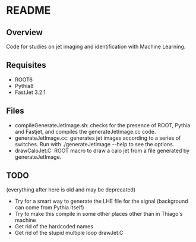 # README

## Overview

Code for studies on jet imaging and identification with Machine Learning.

## Requisites
   * ROOT6
   * Pythia8
   * FastJet 3.2.1

## Files

   * compileGenerateJetImage.sh: checks for the presence of ROOT, Pythia and Fastjet, and compiles the generateJetImage.cc code.
   * generateJetImage.cc: generates jet images according to a series of switches. Run with ./generateJetImage --help to see the options.
   * drawCaloJet.C: ROOT macro to draw a calo jet from a file generated by generateJetImage.
   
## TODO

(everything after here is old and may be deprecated)

   * Try for a smart way to generate the LHE file for the signal (background can come from Pythia itself)
   * Try to make this compile in some other places other than in Thiago's machine
   * Get rid of the hardcoded names
   * Get rid of the stupid multiple loop drawJet.C
